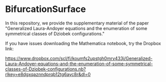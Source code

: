 # BifurcationSurface
In this repository, we provide the supplementary material of the paper "Generalized Laura-Andoyer equations and the enumeration of some symmetrical classes of Dziobek configurations."

If you have issues downloading the Mathematica notebook, try the Dropbox link: 

https://www.dropbox.com/scl/fi/koumfs2upstgh0mrv433j/Generalized-Laura-Andoyer-equations-and-the-enumeration-of-some-symmetrical-classes-of-Dziobek-configurations.nb?rlkey=e8dgxqaznndprqb12tg6ayc8r&dl=0
